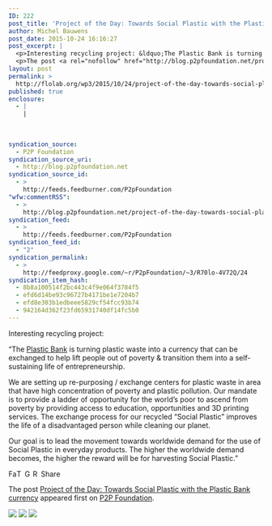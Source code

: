 ```yaml
---
ID: 222
post_title: 'Project of the Day: Towards Social Plastic with the Plastic Bank currency'
author: Michel Bauwens
post_date: 2015-10-24 16:16:27
post_excerpt: |
  <p>Interesting recycling project: &ldquo;The Plastic Bank is turning plastic waste into a currency that can be exchanged to help lift people out of poverty &amp; transition them into a self-sustaining life of entrepreneurship. We are setting up re-purposing / exchange centers for plastic waste in area that have high concentration of poverty and plastic pollution. [&hellip;]</p>
  <p>The post <a rel="nofollow" href="http://blog.p2pfoundation.net/project-of-the-day-towards-social-plastic-with-the-plastic-bank-currency/2015/10/24">Project of the Day: Towards Social Plastic with the Plastic Bank currency</a> appeared first on <a rel="nofollow" href="http://blog.p2pfoundation.net/">P2P Foundation</a>.</p>
layout: post
permalink: >
  http://flolab.org/wp3/2015/10/24/project-of-the-day-towards-social-plastic-with-the-plastic-bank-currency/
published: true
enclosure:
  - |
    |
        
        
        
syndication_source:
  - P2P Foundation
syndication_source_uri:
  - http://blog.p2pfoundation.net
syndication_source_id:
  - >
    http://feeds.feedburner.com/P2pFoundation
"wfw:commentRSS":
  - >
    http://blog.p2pfoundation.net/project-of-the-day-towards-social-plastic-with-the-plastic-bank-currency/2015/10/24/feed
syndication_feed:
  - >
    http://feeds.feedburner.com/P2pFoundation
syndication_feed_id:
  - "2"
syndication_permalink:
  - >
    http://feedproxy.google.com/~r/P2pFoundation/~3/R70lo-4V72Q/24
syndication_item_hash:
  - 8b8a100514f2bc443c4f9e064f3784f5
  - efd6d14be93c96727b4171be1e7204b7
  - efd8e303b1edbeee5829cf54fcc93b74
  - 942164d362f23fd65931740df14fc5b0
---
```

<p>Interesting recycling project:</p>
<p>&#8220;The <a href="http://plasticbank.org/">Plastic Bank</a> is turning plastic waste into a currency that can be exchanged to help lift people out of poverty &#038; transition them into a self-sustaining life of entrepreneurship.</p>
<p>We are setting up re-purposing / exchange centers for plastic waste in area that have high concentration of poverty and plastic pollution. Our mandate is to provide a ladder of opportunity for the world&#8217;s poor to ascend from poverty by providing access to education, opportunities and 3D printing services. The exchange process for our recycled “Social Plastic” improves the life of a disadvantaged person while cleaning our planet.</p>
<p>Our goal is to lead the movement towards worldwide demand for the use of Social Plastic in everyday products. The higher the worldwide demand becomes, the higher the reward will be for harvesting Social Plastic.&#8221;</p>
<p><a class="a2a_button_facebook" href="http://www.addtoany.com/add_to/facebook?linkurl=http%3A%2F%2Fblog.p2pfoundation.net%2Fproject-of-the-day-towards-social-plastic-with-the-plastic-bank-currency%2F2015%2F10%2F24&amp;linkname=Project%20of%20the%20Day%3A%20Towards%20Social%20Plastic%20with%20the%20Plastic%20Bank%20currency" title="Facebook" rel="nofollow" ><img src="http://blog.p2pfoundation.net/wp-content/plugins/add-to-any/icons/facebook.png" width="16" height="16" alt="Facebook"/></a><a class="a2a_button_twitter" href="http://www.addtoany.com/add_to/twitter?linkurl=http%3A%2F%2Fblog.p2pfoundation.net%2Fproject-of-the-day-towards-social-plastic-with-the-plastic-bank-currency%2F2015%2F10%2F24&amp;linkname=Project%20of%20the%20Day%3A%20Towards%20Social%20Plastic%20with%20the%20Plastic%20Bank%20currency" title="Twitter" rel="nofollow" ><img src="http://blog.p2pfoundation.net/wp-content/plugins/add-to-any/icons/twitter.png" width="16" height="16" alt="Twitter"/></a><a class="a2a_button_google_plus" href="http://www.addtoany.com/add_to/google_plus?linkurl=http%3A%2F%2Fblog.p2pfoundation.net%2Fproject-of-the-day-towards-social-plastic-with-the-plastic-bank-currency%2F2015%2F10%2F24&amp;linkname=Project%20of%20the%20Day%3A%20Towards%20Social%20Plastic%20with%20the%20Plastic%20Bank%20currency" title="Google+" rel="nofollow" ><img src="http://blog.p2pfoundation.net/wp-content/plugins/add-to-any/icons/google_plus.png" width="16" height="16" alt="Google+"/></a><a class="a2a_button_reddit" href="http://www.addtoany.com/add_to/reddit?linkurl=http%3A%2F%2Fblog.p2pfoundation.net%2Fproject-of-the-day-towards-social-plastic-with-the-plastic-bank-currency%2F2015%2F10%2F24&amp;linkname=Project%20of%20the%20Day%3A%20Towards%20Social%20Plastic%20with%20the%20Plastic%20Bank%20currency" title="Reddit" rel="nofollow" ><img src="http://blog.p2pfoundation.net/wp-content/plugins/add-to-any/icons/reddit.png" width="16" height="16" alt="Reddit"/></a><a class="a2a_dd a2a_target addtoany_share_save" href="https://www.addtoany.com/share_save#url=http%3A%2F%2Fblog.p2pfoundation.net%2Fproject-of-the-day-towards-social-plastic-with-the-plastic-bank-currency%2F2015%2F10%2F24&amp;title=Project%20of%20the%20Day%3A%20Towards%20Social%20Plastic%20with%20the%20Plastic%20Bank%20currency" id="wpa2a_6"><img src="http://blog.p2pfoundation.net/wp-content/plugins/add-to-any/share_save_120_16.png" width="120" height="16" alt="Share"/></a></p><p>The post <a rel="nofollow" href="http://blog.p2pfoundation.net/project-of-the-day-towards-social-plastic-with-the-plastic-bank-currency/2015/10/24">Project of the Day: Towards Social Plastic with the Plastic Bank currency</a> appeared first on <a rel="nofollow" href="http://blog.p2pfoundation.net/">P2P Foundation</a>.</p>
<div class="feedflare">
<a href="http://feeds.feedburner.com/~ff/P2pFoundation?a=R70lo-4V72Q:q-8WnKXwt9U:7Q72WNTAKBA"><img src="http://feeds.feedburner.com/~ff/P2pFoundation?d=7Q72WNTAKBA" border="0"></img></a> <a href="http://feeds.feedburner.com/~ff/P2pFoundation?a=R70lo-4V72Q:q-8WnKXwt9U:D7DqB2pKExk"><img src="http://feeds.feedburner.com/~ff/P2pFoundation?i=R70lo-4V72Q:q-8WnKXwt9U:D7DqB2pKExk" border="0"></img></a> <a href="http://feeds.feedburner.com/~ff/P2pFoundation?a=R70lo-4V72Q:q-8WnKXwt9U:2mJPEYqXBVI"><img src="http://feeds.feedburner.com/~ff/P2pFoundation?d=2mJPEYqXBVI" border="0"></img></a>
</div><img src="http://feeds.feedburner.com/~r/P2pFoundation/~4/R70lo-4V72Q" height="1" width="1" alt=""/>